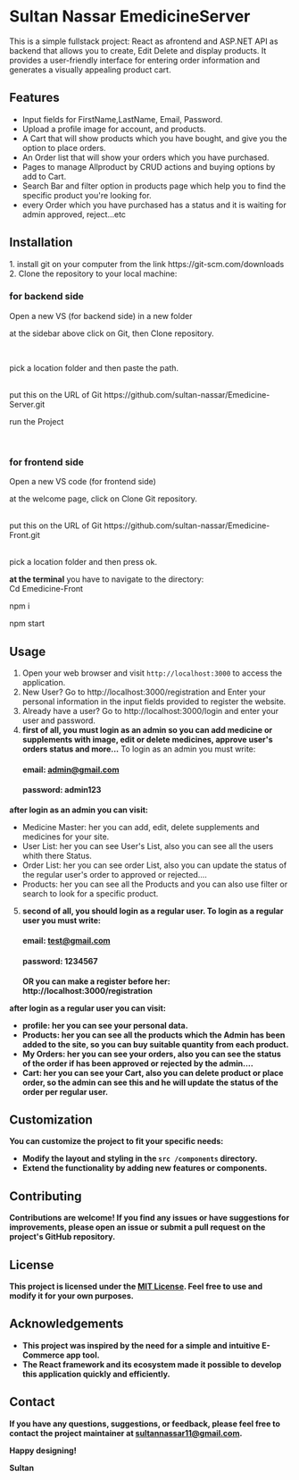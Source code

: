 # Sultan Nassar EmedicineServer 

This is a simple fullstack project: React as afrontend and ASP.NET API as backend that allows you to create, Edit Delete and display products. It provides a user-friendly interface for entering order information and generates a visually appealing product cart.

## Features

- Input fields for FirstName,LastName, Email, Password.
- Upload a profile image for account, and products.
- A Cart that will show products which you have bought, and give you the option to place orders.
- An Order list that will show your orders which you have purchased.
- Pages to manage Allproduct by CRUD actions and buying options by add to Cart.
- Search Bar and filter option in products page which help you to find the specific product you're looking for.
- every Order which you have purchased has a status and it is waiting for admin approved, reject...etc

## Installation
<p>
1. install git on your computer from the link https://git-scm.com/downloads <br>
2.  Clone the repository to your local machine: <br>
   
 
### for backend side
   
<p> Open a new VS (for backend side) in a new folder <br>  </p> 
<p> at the sidebar above click on Git, then Clone repository.  <br>  </p> 
   <br>
   <p> pick a location folder and then paste the path.  </p> 
<br>
   put this on the URL of Git
   https://github.com/sultan-nassar/Emedicine-Server.git  <br>
<p>
<p> run the Project<br>  </p> 
<br>
</p>

### for frontend side

<p> Open a new VS code (for frontend side)<br>  </p> 
<p> at the welcome page, click on Clone Git repository.  <br>  </p> 
   <br>
   put this on the URL of Git
    https://github.com/sultan-nassar/Emedicine-Front.git  <br>
 <br>
    <p> pick a location folder and then press ok.  </p> 
<p>
<strong> at the terminal</strong> you have to navigate to the directory: <br>
  Cd Emedicine-Front <br>
<p> npm i</p>
<p> npm start</p>
</p>



## Usage   

1. Open your web browser and visit `http://localhost:3000` to access the application.
2. New User? Go to http://localhost:3000/registration and Enter your personal information in the input fields provided to register the website. 
3. Already have a user? Go to http://localhost:3000/login and enter your user and password.
   <br>
4. <strong> first of all, you must login as an <strong>admin</strong> so you can add medicine or supplements with image, edit or delete medicines, approve user's orders status and more...</strong>
   To login as an admin you must write:
   #### <strong> email: admin@gmail.com </strong>
   #### <strong> password: admin123 </strong>
   
  <strong>after login as an admin you can visit:</strong>
- Medicine Master: her you can add, edit, delete supplements and medicines for your site.
- User List: her you can see User's List, also you can see all the users whith there Status.
- Order List: her you can see order List, also you can update the status of the regular user's order to approved or rejected....
- Products: her you can see all the Products and you can also use filter or search to look for a specific product.

5. <strong> second of all, you should login as a <strong>regular user</strong>.
   To login as a regular user you must write:
   #### <strong> email: test@gmail.com </strong>
   #### <strong> password: 1234567 </strong>
   
   OR you can make a register before her: http://localhost:3000/registration
   
  <strong>after login as a regular user you can visit:</strong>
- profile: her you can see your personal data.
- Products: her you can see all the products which the Admin has been added to the site, so you can buy suitable quantity from each product.
- My Orders: her you can see your orders, also you can see the status of the order if has been approved or rejected by the admin....
- Cart: her you can see your Cart, also you can delete product or place order, so the admin can see this and he will update the status of the order per regular user.




## Customization

You can customize the project to fit your specific needs:

- Modify the layout and styling in the `src /components` directory.
- Extend the functionality by adding new features or components.




## Contributing

Contributions are welcome! If you find any issues or have suggestions for improvements, please open an issue or submit a pull request on the project's GitHub repository.

## License

This project is licensed under the [MIT License](LICENSE). Feel free to use and modify it for your own purposes.


## Acknowledgements

- This project was inspired by the need for a simple and intuitive E-Commerce app tool.
- The React framework and its ecosystem made it possible to develop this application quickly and efficiently.


## Contact

If you have any questions, suggestions, or feedback, please feel free to contact the project maintainer at sultannassar11@gmail.com.

Happy designing!

Sultan
